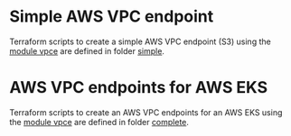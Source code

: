 # Simple AWS VPC endpoint

Terraform scripts to create a simple AWS VPC endpoint (S3) using the [module vpce](..) are defined in folder [simple](simple).

# AWS VPC endpoints for AWS EKS

Terraform scripts to create an AWS VPC endpoints for an AWS EKS using the [module vpce](..) are defined in folder [complete](complete).
